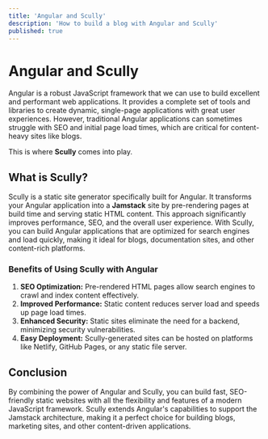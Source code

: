 ```yaml
---
title: 'Angular and Scully'
description: 'How to build a blog with Angular and Scully'
published: true
---
```


# Angular and Scully

Angular is a robust JavaScript framework that we can use to build excellent and performant web applications. It provides a complete set of tools and libraries to create dynamic, single-page applications with great user experiences. However, traditional Angular applications can sometimes struggle with SEO and initial page load times, which are critical for content-heavy sites like blogs.

This is where **Scully** comes into play.

## What is Scully?

Scully is a static site generator specifically built for Angular. It transforms your Angular application into a **Jamstack** site by pre-rendering pages at build time and serving static HTML content. This approach significantly improves performance, SEO, and the overall user experience. With Scully, you can build Angular applications that are optimized for search engines and load quickly, making it ideal for blogs, documentation sites, and other content-rich platforms.

### Benefits of Using Scully with Angular

1. **SEO Optimization:** Pre-rendered HTML pages allow search engines to crawl and index content effectively.
2. **Improved Performance:** Static content reduces server load and speeds up page load times.
3. **Enhanced Security:** Static sites eliminate the need for a backend, minimizing security vulnerabilities.
4. **Easy Deployment:** Scully-generated sites can be hosted on platforms like Netlify, GitHub Pages, or any static file server.

## Conclusion
By combining the power of Angular and Scully, you can build fast, SEO-friendly static websites with all the flexibility and features of a modern JavaScript framework. Scully extends Angular's capabilities to support the Jamstack architecture, making it a perfect choice for building blogs, marketing sites, and other content-driven applications.
